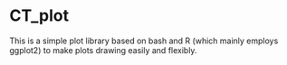 # CT_plot

This is a simple plot library based on bash and R (which mainly employs ggplot2) to make plots drawing easily and flexibly.


